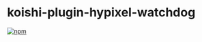 # koishi-plugin-hypixel-watchdog

[![npm](https://img.shields.io/npm/v/koishi-plugin-hypixel-watchdog?style=flat-square)](https://www.npmjs.com/package/koishi-plugin-hypixel-watchdog)


